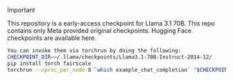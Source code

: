 
> [!IMPORTANT]  
> This repository is a early-access checkpoint for Llama 3.1 70B.
> This repo contains only Meta provided original checkpoints. Hugging Face checkpoints are available here.

```bash
You can invoke them via torchrun by doing the following:
CHECKPOINT_DIR=~/.llama/checkpoints/Llama3.1-70B-Instruct-2014-12/
pip install torch fairscale
torchrun --nproc_per_node 8 `which example_chat_completion` "$CHECKPOINT_DIR"
```